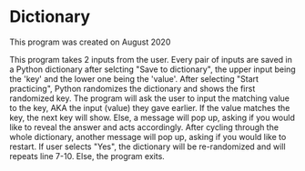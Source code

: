# Dictionary
This program was created on August 2020

This program takes 2 inputs from the user.
Every pair of inputs are saved in a Python dictionary after selcting "Save to dictionary", the upper input being the 'key' and the lower one being the 'value'.
After selecting "Start practicing", Python randomizes the dictionary and shows the first randomized key.
The program will ask the user to input the matching value to the key, AKA the input (value) they gave earlier.
If the value matches the key, the next key will show.
Else, a message will pop up, asking if you would like to reveal the answer and acts accordingly.
After cycling through the whole dictionary, another message will pop up, asking if you would like to restart.
If user selects "Yes", the dictionary will be re-randomized and will repeats line 7-10.
Else, the program exits.
